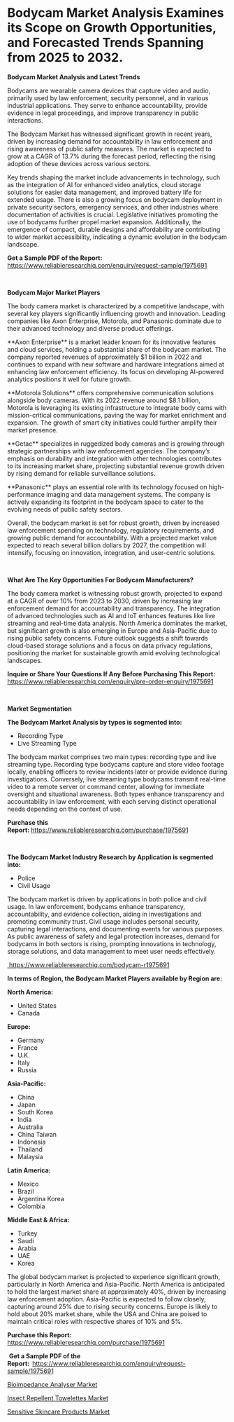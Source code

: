 <p><h1>Bodycam Market Analysis Examines its Scope on Growth Opportunities, and Forecasted Trends Spanning from 2025 to 2032.</h1></p><p><strong>Bodycam Market Analysis and Latest Trends</strong></p>
<p><p>Bodycams are wearable camera devices that capture video and audio, primarily used by law enforcement, security personnel, and in various industrial applications. They serve to enhance accountability, provide evidence in legal proceedings, and improve transparency in public interactions. </p><p>The Bodycam Market has witnessed significant growth in recent years, driven by increasing demand for accountability in law enforcement and rising awareness of public safety measures. The market is expected to grow at a CAGR of 13.7% during the forecast period, reflecting the rising adoption of these devices across various sectors. </p><p>Key trends shaping the market include advancements in technology, such as the integration of AI for enhanced video analytics, cloud storage solutions for easier data management, and improved battery life for extended usage. There is also a growing focus on bodycam deployment in private security sectors, emergency services, and other industries where documentation of activities is crucial. Legislative initiatives promoting the use of bodycams further propel market expansion. Additionally, the emergence of compact, durable designs and affordability are contributing to wider market accessibility, indicating a dynamic evolution in the bodycam landscape.</p></p>
<p><strong>Get a Sample PDF of the Report:&nbsp;</strong> <a href="https://www.reliableresearchiq.com/enquiry/request-sample/1975691?utm_campaign=1870&utm_medium=2&utm_source=Github&utm_content=ia&utm_term=08022025&utm_id=bodycam">https://www.reliableresearchiq.com/enquiry/request-sample/1975691</a></p>
<p>&nbsp;</p>
<p><strong>Bodycam Major Market Players</strong></p>
<p><p>The body camera market is characterized by a competitive landscape, with several key players significantly influencing growth and innovation. Leading companies like Axon Enterprise, Motorola, and Panasonic dominate due to their advanced technology and diverse product offerings.</p><p>**Axon Enterprise** is a market leader known for its innovative features and cloud services, holding a substantial share of the bodycam market. The company reported revenues of approximately $1 billion in 2022 and continues to expand with new software and hardware integrations aimed at enhancing law enforcement efficiency. Its focus on developing AI-powered analytics positions it well for future growth.</p><p>**Motorola Solutions** offers comprehensive communication solutions alongside body cameras. With its 2022 revenue around $8.1 billion, Motorola is leveraging its existing infrastructure to integrate body cams with mission-critical communications, paving the way for market enrichment and expansion. The growth of smart city initiatives could further amplify their market presence.</p><p>**Getac** specializes in ruggedized body cameras and is growing through strategic partnerships with law enforcement agencies. The company’s emphasis on durability and integration with other technologies contributes to its increasing market share, projecting substantial revenue growth driven by rising demand for reliable surveillance solutions.</p><p>**Panasonic** plays an essential role with its technology focused on high-performance imaging and data management systems. The company is actively expanding its footprint in the bodycam space to cater to the evolving needs of public safety sectors.</p><p>Overall, the bodycam market is set for robust growth, driven by increased law enforcement spending on technology, regulatory requirements, and growing public demand for accountability. With a projected market value expected to reach several billion dollars by 2027, the competition will intensify, focusing on innovation, integration, and user-centric solutions.</p></p>
<p>&nbsp;</p>
<p><strong>What Are The Key Opportunities For Bodycam Manufacturers?</strong></p>
<p><p>The body camera market is witnessing robust growth, projected to expand at a CAGR of over 10% from 2023 to 2030, driven by increasing law enforcement demand for accountability and transparency. The integration of advanced technologies such as AI and IoT enhances features like live streaming and real-time data analysis. North America dominates the market, but significant growth is also emerging in Europe and Asia-Pacific due to rising public safety concerns. Future outlook suggests a shift towards cloud-based storage solutions and a focus on data privacy regulations, positioning the market for sustainable growth amid evolving technological landscapes.</p></p>
<p><strong>Inquire or Share Your Questions If Any Before Purchasing This Report:</strong> <a href="https://www.reliableresearchiq.com/enquiry/pre-order-enquiry/1975691?utm_campaign=1870&utm_medium=2&utm_source=Github&utm_content=ia&utm_term=08022025&utm_id=bodycam">https://www.reliableresearchiq.com/enquiry/pre-order-enquiry/1975691</a></p>
<p>&nbsp;</p>
<p><strong>Market Segmentation</strong></p>
<p><strong>The Bodycam Market Analysis by types is segmented into:</strong></p>
<p><ul><li>Recording Type</li><li>Live Streaming Type</li></ul></p>
<p><p>The bodycam market comprises two main types: recording type and live streaming type. Recording type bodycams capture and store video footage locally, enabling officers to review incidents later or provide evidence during investigations. Conversely, live streaming type bodycams transmit real-time video to a remote server or command center, allowing for immediate oversight and situational awareness. Both types enhance transparency and accountability in law enforcement, with each serving distinct operational needs depending on the context of use.</p></p>
<p><strong>Purchase this Report:&nbsp;</strong><a href="https://www.reliableresearchiq.com/purchase/1975691?utm_campaign=1870&utm_medium=2&utm_source=Github&utm_content=ia&utm_term=08022025&utm_id=bodycam">https://www.reliableresearchiq.com/purchase/1975691</a></p>
<p>&nbsp;</p>
<p><strong>The Bodycam Market Industry Research by Application is segmented into:</strong></p>
<p><ul><li>Police</li><li>Civil Usage</li></ul></p>
<p><p>The bodycam market is driven by applications in both police and civil usage. In law enforcement, bodycams enhance transparency, accountability, and evidence collection, aiding in investigations and promoting community trust. Civil usage includes personal security, capturing legal interactions, and documenting events for various purposes. As public awareness of safety and legal protection increases, demand for bodycams in both sectors is rising, prompting innovations in technology, storage solutions, and data management to meet user needs effectively.</p></p>
<p><a href="https://www.reliableresearchiq.com/bodycam-r1975691?utm_campaign=1870&utm_medium=2&utm_source=Github&utm_content=ia&utm_term=08022025&utm_id=bodycam">&nbsp;https://www.reliableresearchiq.com/bodycam-r1975691</a></p>
<p><strong>In terms of Region, the Bodycam Market Players available by Region are:</strong></p>
<p>
    <p> <strong> North America: </strong>
        <ul>
            <li>United States</li>
            <li>Canada</li>
        </ul>
        </p> 
    <p> <strong> Europe: </strong>
        <ul>
            <li>Germany</li>
            <li>France</li>
            <li>U.K.</li>
            <li>Italy</li>
            <li>Russia</li>
        </ul>
        </p> 
    <p> <strong> Asia-Pacific: </strong>
        <ul>
            <li>China</li>
            <li>Japan</li>
            <li>South Korea</li>
            <li>India</li>
            <li>Australia</li>
            <li>China Taiwan</li>
            <li>Indonesia</li>
            <li>Thailand</li>
            <li>Malaysia</li>
        </ul>
        </p> 
    <p> <strong> Latin America: </strong>
        <ul>
            <li>Mexico</li>
            <li>Brazil</li>
            <li>Argentina Korea</li>
            <li>Colombia</li>
        </ul>
        </p> 
    <p> <strong> Middle East & Africa: </strong>
        <ul>
            <li>Turkey</li>
            <li>Saudi</li>
            <li>Arabia</li>
            <li>UAE</li>
            <li>Korea</li>
        </ul>
    </p>
    </p>
<p><p>The global bodycam market is projected to experience significant growth, particularly in North America and Asia-Pacific. North America is anticipated to hold the largest market share at approximately 40%, driven by increasing law enforcement adoption. Asia-Pacific is expected to follow closely, capturing around 25% due to rising security concerns. Europe is likely to hold about 20% market share, while the USA and China are poised to maintain critical roles with respective shares of 10% and 5%.</p></p>
<p><strong>Purchase this Report: </strong><a href="https://www.reliableresearchiq.com/purchase/1975691?utm_campaign=1870&utm_medium=2&utm_source=Github&utm_content=ia&utm_term=08022025&utm_id=bodycam">https://www.reliableresearchiq.com/purchase/1975691</a></p>
<p>&nbsp;<strong>Get a Sample PDF of the Report:&nbsp;&nbsp;</strong><a href="https://www.reliableresearchiq.com/enquiry/request-sample/1975691?utm_campaign=1870&utm_medium=2&utm_source=Github&utm_content=ia&utm_term=08022025&utm_id=bodycam">https://www.reliableresearchiq.com/enquiry/request-sample/1975691</a></p>
<p><strong></strong></p>
<p><p><a href="https://github.com/gnarrbroyon44/Market-Research-Report-List-1/blob/main/bioimpedance-analyser-market.md?utm_campaign=1870&utm_medium=2&utm_source=Github&utm_content=ia&utm_term=08022025&utm_id=bodycam">Bioimpedance Analyser Market</a></p><p><a href="https://github.com/piiramessa/Market-Research-Report-List-1/blob/main/insect-repellent-towelettes-market.md?utm_campaign=1870&utm_medium=2&utm_source=Github&utm_content=ia&utm_term=08022025&utm_id=bodycam">Insect Repellent Towelettes Market</a></p><p><a href="https://github.com/butiyadubot/Market-Research-Report-List-1/blob/main/sensitive-skincare-products-market.md?utm_campaign=1870&utm_medium=2&utm_source=Github&utm_content=ia&utm_term=08022025&utm_id=bodycam">Sensitive Skincare Products Market</a></p></p>